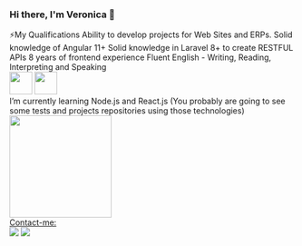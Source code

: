 ### Hi there, I'm Veronica 👋

<div>
⚡My Qualifications
Ability to develop projects for Web Sites and ERPs.
Solid knowledge of Angular 11+
Solid knowledge in Laravel 8+ to create RESTFUL APIs
8 years of frontend experience
Fluent English - Writing, Reading, Interpreting and Speaking
</div>
<div>
<img src="https://cdn.jsdelivr.net/gh/devicons/devicon/icons/nodejs/nodejs-original.svg" width="40" height="40" />           <img src="https://cdn.jsdelivr.net/gh/devicons/devicon/icons/react/react-original.svg" width="40" height="40" />
</div>
<div>
I’m currently learning Node.js and React.js (You probably are going to see some tests and projects repositories using those technologies)
</div>          
</div>

          
<div>
<a href="https://github.com/verociolfi">
<img height="180em" src="https://github-readme-stats.vercel.app/api/top-langs/?username=verociolfi&layout=compact&langs_count=7&theme=dracula"/>

</div>

<div>
Contact-me:<br>
<a href = "mailto:verociolfi@gmail.com"><img src="https://img.shields.io/badge/Gmail-D14836?style=for-the-badge&logo=gmail&logoColor=white" target="_blank"></a>
<a href="https://www.linkedin.com/in/veronica-ciolfi-b89b7b198/" target="_blank"><img src="https://img.shields.io/badge/-LinkedIn-%230077B5?style=for-the-badge&logo=linkedin&logoColor=white" target="_blank"></a>   
</div>

<!--
**verociolfi/verociolfi** is a ✨ _special_ ✨ repository because its `README.md` (this file) appears on your GitHub profile.

Here are some ideas to get you started:

- 🔭 I’m currently working on ...
- I’m currently learning Node.js and React.js (You probably are going to see some tests and projects repositories using those technologies)

- 👯 I’m looking to collaborate on ...
- 🤔 I’m looking for help with ...
- 💬 Ask me about ...
- 📫 How to reach me: ...
- 😄 Pronouns: ...
- ⚡ Fun fact: ...
-->


          
